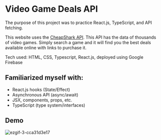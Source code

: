 # Video Game Deals API

The purpose of this project was to practice React.js, TypeScript, and API fetching.

This website uses the [CheapShark API](https://apidocs.cheapshark.com/). This API has the data of thousands of video games. Simply search a game and it will find you the best deals available online with links to purchase it.

Tech used: HTML, CSS, Typescript, React.js, deployed using Google Firebase

## Familiarized myself with:
- React.js hooks (State/Effect)
- Asynchronous API (async/await)
- JSX, components, props, etc.
- TypeScript (type system/interfaces)

## Demo
![ezgif-3-cca31d3e17](https://user-images.githubusercontent.com/106696411/185809806-bb640f95-a8a6-4df7-af3c-42aacdcde65c.gif)
